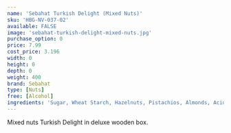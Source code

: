 ```yaml
---
name: 'Sebahat Turkish Delight (Mixed Nuts)'
sku: 'HBG-NV-037-02'
available: FALSE
image: 'sebahat-turkish-delight-mixed-nuts.jpg'
purchase_option: 0
price: 7.99
cost_price: 3.196
width: 0
height: 0
depth: 0
weight: 400
brand: Sebahat
type: [Nuts]
free: [Alcohol]
ingredients: 'Sugar, Wheat Starch, Hazelnuts, Pistachios, Almonds, Acidifier: Citric Acid, E330'
---
```

Mixed nuts Turkish Delight in deluxe wooden box.